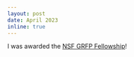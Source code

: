 ```yaml
---
layout: post
date: April 2023
inline: true
---
```


I was awarded the [NSF GRFP Fellowship](https://www.nsfgrfp.org/)!